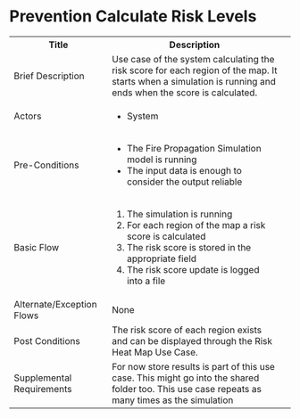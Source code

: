 # Prevention Calculate Risk Levels

<table>
  <tr>
    <th> Title </th>
    <th> Description </th>
  </tr>
  <tr>
    <td> Brief Description </td>
    <td>
      Use case of the system calculating the risk score for each region of the map. It starts when a simulation is running and ends when the score is calculated.
    </td>
  </tr>
  <tr>
    <td> Actors </td>
    <td>
      <ul>
          <li>System</li>
      </ul>
    </td>
  </tr>
  <tr>
    <td> Pre-Conditions </td>
    <td>
      <ul>
          <li>The Fire Propagation Simulation model is running</li>
          <li>The input data is enough to consider the output reliable</li>
      </ul>
    </td>
  </tr>
  <tr>
    <td> Basic Flow </td>
    <td>
      <ol>
          <li>The simulation is running</li>
          <li>For each region of the map a risk score is calculated</li>
          <li>The risk score is stored in the appropriate field</li>
          <li>The risk score update is logged into a file</li>
      </ol>
    </td>
  </tr>
  <tr>
    <td> Alternate/Exception Flows </td>
    <td>
      None
    </td>
  <tr>
    <td> Post Conditions </td>
    <td>
        The risk score of each region exists and can be displayed through the Risk Heat Map Use Case.
    <td>
  </tr>
  <tr>
    <td>Supplemental Requirements</td>
    <td>For now store results is part of this use case. This might go into the shared folder too. This use case repeats as many times as the simulation</td>
  </tr>
<table>
